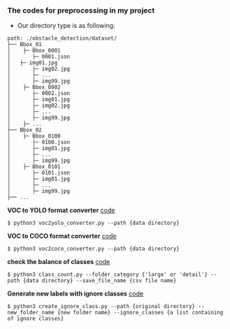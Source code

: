### The codes for preprocessing in my project
- Our directory type is as following:
```
path: ./obstacle_detection/dataset/
├── Bbox_01
│    ├─ Bbox_0001
│       ├─ 0001.json
│	├─ img01.jpg
│       ├─ img02.jpg
│       ├─ ...
│       ├─ img99.jpg
│    ├─ Bbox_0002
│       ├─ 0002.json
│       ├─ img01.jpg
│       ├─ img02.jpg
│       ├─ ...
│       ├─ img99.jpg
│    ├─ ...
├── Bbox_02
│    ├─ Bbox_0100
│       ├─ 0100.json
│       ├─ img01.jpg
│       ├─ ...
│       ├─ img99.jpg
│    ├─ Bbox_0101
│       ├─ 0101.json
│       ├─ img01.jpg
│       ├─ ...
│       ├─ img99.jpg
├── ...
```

**VOC to YOLO format converter** [code](https://github.com/Sangh0/Object-Detection/blob/main/YOLO/preprocessing/voc2yolo_converter.py)

```
$ python3 voc2yolo_converter.py --path {data directory}
```
  
**VOC to COCO format converter** [code](https://github.com/Sangh0/Object-Detection/blob/main/YOLO/preprocessing/voc2coco_converter.py) 

```
$ python3 voc2coco_converter.py --path {data directory}
```

**check the balance of classes** [code](https://github.com/Sangh0/Object-Detection/blob/main/YOLO/preprocessing/class_count.py)
```
$ python3 class_count.py --folder_category {'large' or 'detail'} --path {data directory} --save_file_name {csv file name}
```

**Generate new labels with ignore classes** [code](https://github.com/Sangh0/Object-Detection/blob/main/YOLO/preprocessing/create_ignore_class.py)
```
$ python3 create_ignore_class.py --path {original directory} --new_folder_name {new folder name} --ignore_classes {a list containing of ignore classes}
```